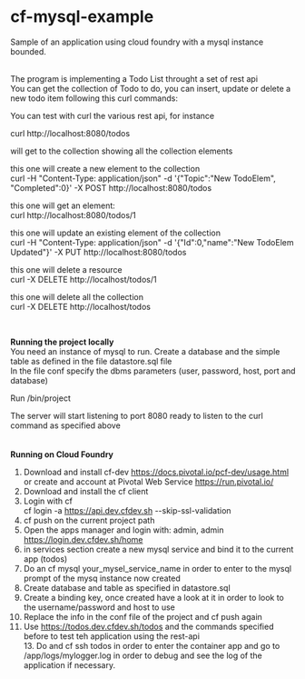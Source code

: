 # cf-mysql-example
Sample of an application using cloud foundry with a mysql instance bounded. </br></br>

The program is implementing a Todo List throught a set of rest api </br>
You can get the collection of Todo to do, you can insert, update or delete a new todo item following this curl commands:</br>

You can test with curl the various rest api, for instance</br>

curl http://localhost:8080/todos</br>

will get to the collection showing all the collection elements</br>

this one will create a new element to the collection</br>
curl -H "Content-Type: application/json" -d '{"Topic":"New TodoElem", "Completed":0}' -X POST http://localhost:8080/todos</br>

this one will get an element:</br>
curl http://localhost:8080/todos/1</br>

this one will update an existing element of the collection</br>
curl -H "Content-Type: application/json" -d '{"Id":0,"name":"New TodoElem Updated"}' -X PUT http://localhost:8080/todos</br>

this one will delete a resource</br>
curl -X DELETE http://localhost/todos/1</br>

this one will delete all the collection</br>
curl -X DELETE http://localhost/todos</br>

 </br>
 
 **Running the project locally**</br>
 You need an instance of mysql to run. Create a database and the simple table as defined in the file datastore.sql file</br> 
 In the file conf specify the dbms parameters (user, password, host, port and database)</br> 
 
 Run /bin/project</br>  
 
 The server will start listening to port 8080 ready to listen to the curl command as specified above</br>
 </br>  
**Running on Cloud Foundry**</br>
1. Download and install cf-dev https://docs.pivotal.io/pcf-dev/usage.html or create and account at Pivotal Web Service https://run.pivotal.io/</br>
2. Download and install the cf client</br>
3. Login with cf </br>
   cf login -a https://api.dev.cfdev.sh --skip-ssl-validation </br>
4. cf push on the current project path </br>
5. Open the apps manager and login with: admin, admin </br> 
   https://login.dev.cfdev.sh/home   </br> 
6. in services section create a new mysql service and bind it to the current app (todos)</br> 
8. Do an cf mysql your_mysel_service_name in order to enter to the mysql prompt of the mysq instance now created</br>
9. Create database and table as specified in datastore.sql </br>
10. Create a binding key, once created have a look at it in order to look to the username/password and host to use</br> 
11. Replace the info in the conf file of the project and cf push again</br> 
12. Use https://todos.dev.cfdev.sh/todos and the commands specified before to test teh application using the rest-api </br> 13. Do and cf ssh todos in order to enter the container app and go to /app/logs/mylogger.log in order to debug and see the log of the application if necessary.
